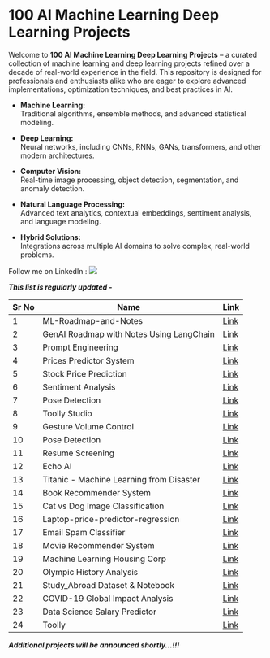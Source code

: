 # 100 AI Machine Learning Deep Learning Projects

Welcome to **100 AI Machine Learning Deep Learning Projects** – a curated collection of machine learning and deep learning projects refined over a decade of real-world experience in the field. This repository is designed for professionals and enthusiasts alike who are eager to explore advanced implementations, optimization techniques, and best practices in AI.

- **Machine Learning:**  
  Traditional algorithms, ensemble methods, and advanced statistical modeling.
  
- **Deep Learning:**  
  Neural networks, including CNNs, RNNs, GANs, transformers, and other modern architectures.
  
- **Computer Vision:**  
  Real-time image processing, object detection, segmentation, and anomaly detection.
  
- **Natural Language Processing:**  
  Advanced text analytics, contextual embeddings, sentiment analysis, and language modeling.
  
- **Hybrid Solutions:**  
  Integrations across multiple AI domains to solve complex, real-world problems.

Follow me on LinkedIn : [![](https://img.shields.io/badge/LinkedIn-0077B5?style=for-the-badge&logo=linkedin&logoColor=white)](https://www.linkedin.com/in/adilshamim8)

***This list is regularly updated -***

| Sr No | Name                                                         | Link                                                         |
| ----- | ------------------------------------------------------------ | ------------------------------------------------------------ |
| 1     | ML-Roadmap-and-Notes                                         | [Link](https://github.com/AdilShamim8/ML-Roadmap-and-Notes)  |
| 2     | GenAI Roadmap with Notes Using LangChain                     | [Link](https://github.com/AdilShamim8/GenAI-Roadmap-with-Notes-Using-LangChain)  |
| 3     | Prompt Engineering                                           | [Link](https://github.com/AdilShamim8/Prompt-Engineering)  |
| 4     | Prices Predictor System                                      | [Link](https://github.com/AdilShamim8/Prices_Predictor_System) |
| 5     | Stock Price Prediction                                       | [Link](https://github.com/AdilShamim8/Stock_Price_Prediction) |
| 6     | Sentiment Analysis                                           | [Link](https://github.com/AdilShamim8/Sentiment-analysis) |
| 7     | Pose Detection                                               | [Link](https://github.com/AdilShamim8/Posture-detection) |
| 8     | Toolly Studio                                                | [Link](https://github.com/AdilShamim8/Toolly_Studio) |
| 9     | Gesture Volume Control                                       | [Link](https://github.com/AdilShamim8/Gesture-Volume-Control) |
| 10    | Pose Detection                                               | [Link](https://github.com/AdilShamim8/Posture-detection) |
| 11    | Resume Screening                                             | [Link](https://github.com/AdilShamim8/Resume-Screening) |
| 12    | Echo AI                                                      | [Link](https://github.com/AdilShamim8/Echo_AI) |
| 13    | Titanic - Machine Learning from Disaster                     | [Link](https://github.com/AdilShamim8/Titanic-Machine-Learning-from-Disaster) |
| 14    | Book Recommender System                                      | [Link](https://github.com/AdilShamim8/Book-Recommender-System) |
| 15    | Cat vs Dog Image Classification                              | [Link](https://github.com/AdilShamim8/Cat_Vs_Dog_Image_Classification_Project)   |
| 16    | Laptop-price-predictor-regression                            | [Link](https://github.com/AdilShamim8/Laptop-price-predictor-regression-project) | 
| 17    | Email Spam Classifier                                        | [Link](https://github.com/AdilShamim8/Email-Spam-Classifier) | 
| 18    | Movie Recommender System                                     | [Link](https://github.com/AdilShamim8/Movie-Recommender-System) | 
| 19    | Machine Learning Housing Corp                                | [Link](https://github.com/AdilShamim8/Machine_Learning_Housing_Corp) |
| 20    | Olympic History Analysis                                     | [Link](https://github.com/AdilShamim8/Olympic_History_Analysis) |
| 21    | Study_Abroad Dataset & Notebook                              | [Link](https://github.com/AdilShamim8/Study_Abroad) |
| 22    | COVID-19 Global Impact Analysis                              | [Link](https://github.com/AdilShamim8/COVID-19_Global_Impact_Analysis) |
| 23    | Data Science Salary Predictor                                | [Link](https://github.com/AdilShamim8/Data-Science-Salary-Predictor) |
| 24    | Toolly                                                       | [Link](https://github.com/AdilShamim8/Toolly) |
***Additional projects will be announced shortly...!!!***

  

